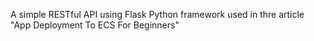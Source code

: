 A simple RESTful API using Flask Python framework used in thre article "App Deployment To ECS For Beginners"
